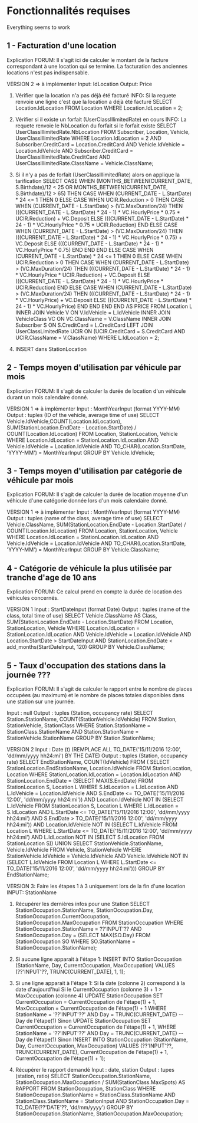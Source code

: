 Fonctionnalités requises
========================
Everything seems to work

1 - Facturation d'une location
------------------------------
Explication FORUM: Il s'agit ici de calculer le montant de la facture correspondant à une location qui se termine. La facturation des anciennes locations n'est pas indispensable.

<!-- VERSION 1 -->
<!-- Input : idLocationInput -->
<!-- Output : StartDate, MaxDuration, HourlyPrice, Deposit -->
<!-- 	SELECT StartDate, MaxDuration, HourlyPrice, Deposit -->
<!-- 	FROM VehicleClass, Vehicle, Location -->
<!-- 	WHERE Location.IdLocation = idLocationInput -->
<!-- 	AND VehicleClass.ClassName = Vehicle.ClassName -->
<!-- 	AND Location.IdVehicle = Vehicle.IdVehicle; -->

VERSION 2 => à implémenter
Input: IdLocation
Output: Price
1) Vérifier que la location n'a pas déjà été facturé
INFO: Si la requete renvoie une ligne c'est que la location a déjà été facturé
	SELECT	Location.IdLocation
	FROM	Location
	WHERE	Location.IdLocation = 2;

2) Vérifier si il existe un forfait (UserClassIllimitedRate) en cours
INFO: La requete renvoie le NbLocation du forfait si le forfait existe
	SELECT 	UserClassIllimitedRate.NbLocation
	FROM	Subscriber, Location, Vehicle, UserClassIllimitedRate
	WHERE 	Location.IdLocation = 2
	AND		Subscriber.CreditCard = Location.CreditCard
	AND		Vehicle.IdVehicle = Location.IdVehicle
	AND		Subscriber.CreditCard = UserClassIllimitedRate.CreditCard
	AND 	UserClassIllimitedRate.ClassName = Vehicle.ClassName;

3) Si il n'y a pas de forfait (UserClassIllimitedRate) alors on applique la tarification
	SELECT 	CASE WHEN (MONTHS_BETWEEN(CURRENT_DATE, S.Birthdate)/12 < 25 OR MONTHS_BETWEEN(CURRENT_DATE, S.Birthdate)/12 > 65)
				THEN
					CASE WHEN (CURRENT_DATE - L.StartDate) * 24 <= 1
						THEN 0
						ELSE
							CASE WHEN UCIR.Reduction > 0
								THEN
									CASE WHEN (CURRENT_DATE - L.StartDate) > (VC.MaxDuration/24)
										THEN (((CURRENT_DATE - L.StartDate) * 24 - 1) * VC.HourlyPrice * 0.75 * UCIR.Reduction) + VC.Deposit
										ELSE (((CURRENT_DATE - L.StartDate) * 24 - 1) * VC.HourlyPrice * 0.75 * UCIR.Reduction)
									END
								ELSE
									CASE WHEN (CURRENT_DATE - L.StartDate) > (VC.MaxDuration/24)
										THEN (((CURRENT_DATE - L.StartDate) * 24 - 1) * VC.HourlyPrice * 0.75) + VC.Deposit
										ELSE (((CURRENT_DATE - L.StartDate) * 24 - 1) * VC.HourlyPrice * 0.75)
									END
							END
					END
				ELSE
					CASE WHEN (CURRENT_DATE - L.StartDate) * 24 <= 1
						THEN 0
						ELSE
							CASE WHEN UCIR.Reduction > 0
								THEN
									CASE WHEN (CURRENT_DATE - L.StartDate) > (VC.MaxDuration/24)
										THEN (((CURRENT_DATE - L.StartDate) * 24 - 1) * VC.HourlyPrice * UCIR.Reduction) + VC.Deposit
										ELSE (((CURRENT_DATE - L.StartDate) * 24 - 1) * VC.HourlyPrice * UCIR.Reduction)
									END
								ELSE
								CASE WHEN (CURRENT_DATE - L.StartDate) > (VC.MaxDuration/24)
									THEN (((CURRENT_DATE - L.StartDate) * 24 - 1) * VC.HourlyPrice) + VC.Deposit
									ELSE (((CURRENT_DATE - L.StartDate) * 24 - 1) * VC.HourlyPrice)
								END
							END
					END
			END AS PRICE
	FROM Location L
	INNER JOIN Vehicle V ON V.IdVehicle = L.IdVehicle
	INNER JOIN VehicleClass VC ON VC.ClassName = V.ClassName
	INNER JOIN Subscriber S ON S.CreditCard = L.CreditCard
	LEFT JOIN UserClassLimitedRate UCIR ON (UCIR.CreditCard = S.CreditCard AND UCIR.ClassName = V.ClassName)
	WHERE L.IdLocation = 2;

4) INSERT dans StationLocation

2 - Temps moyen d'utilisation par véhicule par mois
---------------------------------------------------
Explication FORUM: Il s'agit de calculer la durée de location d'un véhicule durant un mois calendaire donné.

VERSION 1 => à implémenter
Input : MonthYearInput (format YYYY-MM)
Output : tuples (ID of the vehicle, average time of use)
	SELECT 	Vehicle.IdVehicle,COUNT(Location.IdLocation),
			SUM(StationLocation.EndDate - Location.StartDate) / COUNT(Location.IdLocation)
	FROM Location, StationLocation, Vehicle
	WHERE Location.IdLocation = StationLocation.IdLocation
	AND Vehicle.IdVehicle = Location.IdVehicle
	AND TO_CHAR(Location.StartDate, 'YYYY-MM') = MonthYearInput
	GROUP BY Vehicle.IdVehicle;

<!-- VERSION 2 -->
<!-- SELECT 	TO_CHAR(Location.StartDate, 'YYYY-MM') AS Month, -->
<!-- 		Vehicle.IdVehicle AS IdVehicle, -->
<!-- 		SUM(StationLocation.EndDate - Location.StartDate) / COUNT(Location.IdLocation) AS AverageDuration, -->
<!-- 		COUNT(Location.IdLocation) AS NbLocation -->
<!-- FROM Location, StationLocation, Vehicle -->
<!-- WHERE Location.IdLocation = StationLocation.IdLocation -->
<!-- AND Vehicle.IdVehicle = Location.IdVehicle -->
<!-- GROUP BY TO_CHAR(Location.StartDate, 'YYYY-MM'), Vehicle.IdVehicle; -->

3 - Temps moyen d'utilisation par catégorie de véhicule par mois
----------------------------------------------------------------
Explication FORUM: Il s'agit de calculer la durée de location moyenne d'un véhicule d'une catégorie donnée lors d'un mois calendaire donné.

VERSION 1 => à implémenter
Input : MonthYearInput (format YYYY-MM)
Output : tuples (name of the class, average time of use)
	SELECT 	Vehicle.ClassName,
			SUM(StationLocation.EndDate - Location.StartDate) / COUNT(Location.IdLocation)
	FROM Location, StationLocation, Vehicle
	WHERE Location.IdLocation = StationLocation.IdLocation
	AND Vehicle.IdVehicle = Location.IdVehicle
	AND TO_CHAR(Location.StartDate, 'YYYY-MM') = MonthYearInput
	GROUP BY Vehicle.ClassName;

<!-- VERSION 2 -->
<!-- SELECT 	TO_CHAR(Location.StartDate, 'YYYY-MM') AS Month, -->
<!-- 		Vehicle.ClassName AS VehicleClass, -->
<!-- 		SUM(StationLocation.EndDate - Location.StartDate) / COUNT(Location.IdLocation) AS AverageDuration, -->
<!-- 		COUNT(Location.IdLocation) AS NbLocation -->
<!-- FROM Location, StationLocation, Vehicle -->
<!-- WHERE Location.IdLocation = StationLocation.IdLocation -->
<!-- AND Vehicle.IdVehicle = Location.IdVehicle -->
<!-- GROUP BY TO_CHAR(Location.StartDate, 'YYYY-MM'), Vehicle.ClassName; -->

4 - Catégorie de véhicule la plus utilisée par tranche d'age de 10 ans
----------------------------------------------------------------------
Explication FORUM: Ce calcul prend en compte la durée de location des véhicules concernés.

VERSION 1
Input : StartDateInput (format Date)
Output : tuples (name of the class, total time of use)
	SELECT 	Vehicle.ClassName AS Class,
			SUM(StationLocation.EndDate - Location.StartDate)
	FROM Location, StationLocation, Vehicle
	WHERE Location.IdLocation = StationLocation.IdLocation
	AND Vehicle.IdVehicle = Location.IdVehicle
	AND Location.StartDate > StartDateInput
	AND StationLocation.EndDate < add_months(StartDateInput, 120)
	GROUP BY Vehicle.ClassName;

<!-- VERSION 2 -->
<!-- 	SELECT MAX(SUM(StationLocation.EndDate - Location.StartDate)) AS AverageDuration -->
<!-- 	FROM Location, StationLocation, Vehicle -->
<!-- 	WHERE Location.IdLocation = StationLocation.IdLocation -->
<!-- 	AND Vehicle.IdVehicle = Location.IdVehicle -->
<!-- 	AND Location.StartDate > add_months(CURRENT_DATE, -120) -->
<!-- 	GROUP BY Vehicle.ClassName; -->

5 - Taux d'occupation des stations dans la journée ???
--------------------------------------------------
Explication FORUM: Il s'agit de calculer le rapport entre le nombre de places occupées (au maximum) et le nombre de places totales disponibles dans une station sur une journée.

Input : null
Output : tuples (Station, occupancy rate)
	SELECT Station.StationName, COUNT(StationVehicle.IdVehicle)
	FROM Station, StationVehicle, StationClass
	WHERE Station.StationName = StationClass.StationName
	AND Station.StationName = StationVehicle.StationName
	GROUP BY Station.StationName;

VERSION 2
Input : Date (t) (REMPLACE ALL TO_DATE('15/11/2016 12:00', 'dd/mm/yyyy hh24:mi') BY THE DATE)
Output : tuples (Station, occupancy rate)
SELECT 	EndStationName,
		COUNT(IdVehicle)
FROM (	SELECT 	StationLocation.EndStationName,
				Location.IdVehicle
		FROM 	StationLocation, Location
		WHERE 	StationLocation.IdLocation = Location.IdLocation
		AND		StationLocation.EndDate = (SELECT MAX(S.EndDate)
											FROM 	StationLocation S, Location L
											WHERE 	S.IdLocation = L.IdLocation
											AND		L.IdVehicle = Location.IdVehicle
											AND 	S.EndDate <= TO_DATE('15/11/2016 12:00', 'dd/mm/yyyy hh24:mi'))
		AND	    Location.IdVehicle NOT IN (SELECT 	L.IdVehicle
											FROM 	StationLocation S, Location L
											WHERE	L.IdLocation = S.IdLocation
											AND		L.StartDate <= TO_DATE('15/11/2016 12:00', 'dd/mm/yyyy hh24:mi')
											AND		S.EndDate > TO_DATE('15/11/2016 12:00', 'dd/mm/yyyy hh24:mi'))
		AND		Location.IdVehicle NOT IN (SELECT 	L.IdVehicle
											FROM 	Location L
											WHERE	L.StartDate <= TO_DATE('15/11/2016 12:00', 'dd/mm/yyyy hh24:mi')
											AND		L.IdLocation NOT IN (SELECT S.IdLocation
																		FROM	StationLocation S))
		UNION
		SELECT	StationVehicle.StationName,
				Vehicle.IdVehicle
		FROM	Vehicle, StationVehicle
		WHERE	StationVehicle.IdVehicle = Vehicle.IdVehicle
		AND		Vehicle.IdVehicle NOT IN (SELECT 	L.IdVehicle
											FROM 	Location L
											WHERE 	L.StartDate <= TO_DATE('15/11/2016 12:00', 'dd/mm/yyyy hh24:mi')))
GROUP BY EndStationName;

VERSION 3:
Faire les étapes 1 à 3 uniquement lors de la fin d'une location
INPUT: StationName

1) Récupérer les dernières infos pour une Station
	SELECT  StationOccupation.StationName,
	        StationOccupation.Day,
	        StationOccupation.CurrentOccupation,
	        StationOccupation.MaxOccupation
	FROM    StationOccupation
	WHERE   StationOccupation.StationName = ??'INPUT'??
	AND     StationOccupation.Day = (SELECT MAX(SO.Day)
										FROM 	StationOccupation SO
										WHERE 	SO.StationName = StationOccupation.StationName);

2) Si aucune ligne apparait à l'étape 1:
	INSERT INTO StationOccupation (StationName, Day, CurrentOccupation, MaxOccupation)
	VALUES (??'INPUT'??, TRUNC(CURRENT_DATE), 1, 1);

3) Si une ligne apparait à l'étape 1:
	Si la date (colonne 2) correspond à la date d'aujourd'hui
		Si le CurrentOccupation (colonne 3) + 1 > MaxOccupation (colonne 4)
			UPDATE	StationOccupation
			SET 	CurrentOccupation = CurrentOccupation de l'étape(1) + 1,
					MaxOccupation = CurrentOccupation de l'étape(1) + 1
			WHERE 	StationName = '??'INPUT'??'
			AND 	Day = TRUNC(CURRENT_DATE) --Day de l'étape(1)
		Sinon
			UPDATE	StationOccupation
			SET 	CurrentOccupation = CurrentOccupation de l'étape(1) + 1,
			WHERE 	StationName = '??'INPUT'??'
			AND 	Day = TRUNC(CURRENT_DATE) --Day de l'étape(1)
	Sinon
		INSERT INTO StationOccupation (StationName, Day, CurrentOccupation, MaxOccupation)
		VALUES (??'INPUT'??, TRUNC(CURRENT_DATE), CurrentOccupation de l'étape(1) + 1, CurrentOccupation de l'étape(1) + 1);

4) Récupérer le rapport demandé
Input : date, station
Output : tupes (station, ratio)
	SELECT	StationOccupation.StationName,
			StationOccupation.MaxOccupation / SUM(StationClass.MaxSpots) AS RAPPORT
	FROM 	StationOccupation, StationClass
	WHERE	StationOccupation.StationName = StationClass.StationName
	AND		StationClass.StationName = StationInput
	AND		StationOccupation.Day = TO_DATE(??'DATE'??, 'dd/mm/yyyy')
	GROUP BY StationOccupation.StationName, StationOccupation.MaxOccupation;
